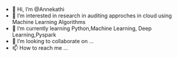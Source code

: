 - 👋 Hi, I’m @Annekathi
- 👀 I’m interested in research in auditing approches in cloud using Machine Learning Algorithms
- 🌱 I’m currently learning Python,Machine Learning, Deep Learning,Pyspark
- 💞️ I’m looking to collaborate on ...
- 📫 How to reach me ...

<!---
Annekathi/Annekathi is a ✨ special ✨ repository because its `README.md` (this file) appears on your GitHub profile.
You can click the Preview link to take a look at your changes.
--->

